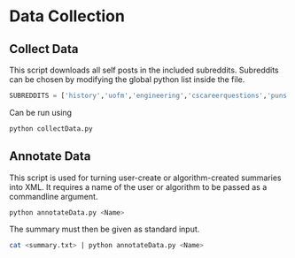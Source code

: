 # Data Collection

## Collect Data
This script downloads all self posts in the included subreddits. Subreddits can be chosen by modifying the global python list inside the file.
``` Python
SUBREDDITS = ['history','uofm','engineering','cscareerquestions','puns']
```
Can be run using
``` Bash
python collectData.py
```

## Annotate Data
This script is used for turning user-create or algorithm-created summaries into XML. It requires a name of the user or algorithm to be passed as a commandline argument. 
``` Bash
python annotateData.py <Name>
```
The summary must then be given as standard input. 
``` Bash
cat <summary.txt> | python annotateData.py <Name>
```
